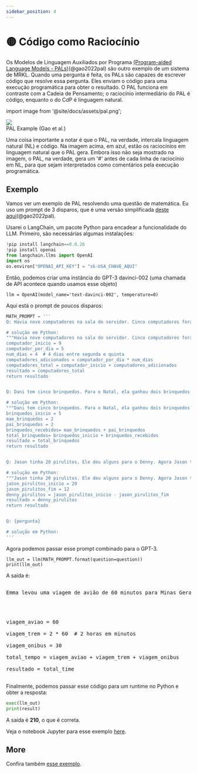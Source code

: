 ```yaml
---
sidebar_position: 4
---
```


# 🟡 Código como Raciocínio


Os Modelos de Linguagem Auxiliados por Programa [(Program-aided Language Models - PALs)](https://reasonwithpal.com)(@gao2022pal) são outro exemplo de um sistema de MRKL. Quando uma pergunta é feita, os PALs são capazes de escrever código que resolve essa pergunta. Eles enviam o código para uma execução programática para obter o resultado. O PAL funciona em contraste com a Cadeia de Pensamento; o raciocínio intermediário do PAL é código, enquanto o do CdP é linguagem natural.

import image from '@site/docs/assets/pal.png';

<div style={{textAlign: 'center'}}>
  <img src={image} style={{width: "500px"}} />
</div>

<div style={{textAlign: 'center'}}>
PAL Example (Gao et al.)
</div>


Uma coisa importante a notar é que o PAL, na verdade, intercala linguagem natural (NL) e código. Na imagem acima, em azul, estão os raciocínios em linguagem natural que o PAL gera. Embora isso não seja mostrado na imagem, o PAL, na verdade, gera um '#' antes de cada linha de raciocínio em NL, para que sejam interpretados como comentários pela execução programática.

## Exemplo

Vamos ver um exemplo de PAL resolvendo uma questão de matemática. Eu uso um prompt de 3 disparos, que é uma versão simplificada [deste aqui](https://github.com/reasoning-machines/pal/blob/main/pal/prompt/math_prompts.py)(@gao2022pal). 

Usarei o LangChain, um pacote Python para encadear a funcionalidade do LLM. Primeiro, são necessárias algumas instalações:


```python
!pip install langchain==0.0.26
!pip install openai
from langchain.llms import OpenAI
import os
os.environ["OPENAI_API_KEY"] = "sk-USA_CHAVE_AQUI"
```

Então, podemos criar uma instância do GPT-3 davinci-002 (uma chamada de API acontece quando usamos esse objeto)

```
llm = OpenAI(model_name='text-davinci-002', temperature=0)
```

Aqui está o prompt de poucos disparos:


```python
MATH_PROMPT = '''
Q: Havia nove computadores na sala do servidor. Cinco computadores foram instalados a cada dia, de segunda a quinta-feira. Quantos computadores há agora na sala do servidor?

# solução em Python:
"""Havia nove computadores na sala do servidor. Cinco computadores foram instalados a cada dia, de segunda a quinta-feira. Quantos computadores há agora na sala do servidor?"""
computador_inicio = 9
computador_por_dia = 5
num_dias = 4  # 4 dias entre segunda e quinta
computadores_adicionados = computador_por_dia * num_dias
computadores_total = computador_inicio + computadores_adicionados
resultado = computadores_total
return resultado


Q: Dani tem cinco brinquedos. Para o Natal, ela ganhou dois brinquedos de seu pai e dois da sua mãe. Quantos brinquedos ela tem agora?

# solução em Python:
"""Dani tem cinco brinquedos. Para o Natal, ela ganhou dois brinquedos de seu pai e dois da sua mãe. Quantos brinquedos ela tem agora?"""
brinquedos_inicio = 5
mae_brinquedos = 2
pai_brinquedos = 2
brinquedos_recebidos= mae_brinquedos + pai_brinquedos
total_brinquedos= brinquedos_inicio + brinquedos_recebidos
resultado = total_brinquedos
return resultado


Q: Jason tinha 20 pirulitos. Ele deu alguns para o Denny. Agora Jason tem 12 pirulitos. Quantos pirulitos ele deu para o Denny?

# solução em Python:
"""Jason tinha 20 pirulitos. Ele deu alguns para o Denny. Agora Jason tem 12 pirulitos. Quantos pirulitos ele deu para o Denny?"""
jason_pirulitos_inicio = 20
jason_pirulitos_fim = 12
denny_pirulitos = jason_pirulitos_inicio - jason_pirulitos_fim
resultado = denny_pirulitos
return resultado


Q: {pergunta}

# solução em Python:
'''
```

Agora podemos passar esse prompt combinado para o GPT-3.

```
llm_out = llm(MATH_PROMPT.format(question=question))
print(llm_out)
```

A saída é:

<pre>
<span className="bluegreen-highlight">
Emma levou uma viagem de avião de 60 minutos para Minas Gerais. Ela então pegou um trem de 2 horas para Ouro Preto, e então um ônibus de 30 minutos para Ouro Branco. Quanto tempo ela levou para chegar a Ouro Branco?
<br/><br/>

viagem_aviao = 60<br/>
viagem_trem = 2 * 60  # 2 horas em minutos<br/>
viagem_onibus = 30<br/>
total_tempo = viagem_aviao + viagem_trem + viagem_onibus<br/>
resultado = total_time
</span>
</pre>

Finalmente, podemos passar esse código para um runtime no Python e obter a resposta:


```python
exec(llm_out)
print(result)
```

A saída é **210**, o que é correta.

Veja o notebook Jupyter para esse exemplo [here](https://github.com/trigaten/Learn_Prompting/tree/main/docs/code_examples/PAL.ipynb).

## More

Confira também [esse exemplo](https://colab.research.google.com/drive/1u4_RsdI0E79PCMDdcPiJUzYhdnjoXeXc?usp=sharing#scrollTo=Ba0ycacK4i1V).